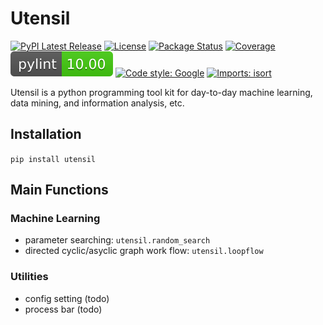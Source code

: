 # Utensil

[![PyPI Latest Release](https://img.shields.io/pypi/v/utensil.svg)](https://pypi.org/project/utensil/)
[![License](https://img.shields.io/pypi/l/utensil.svg)](https://github.com/HYChou0515/utensil/blob/develop/LISCENCE)
[![Package Status](https://img.shields.io/pypi/status/utensil.svg)](https://pypi.org/project/utensil/)
[![Coverage](https://codecov.io/gh/HYChou0515/utensil/branch/develop/graph/badge.svg)](https://codecov.io/gh/HYChou0515/utensil)
[![Pylint](./badges/pylint.svg)](https://github.com/HYChou0515/utensil/)
[![Code style: Google](https://img.shields.io/badge/code--style-yapf-blue)](https://github.com/google/yapf)
[![Imports: isort](https://img.shields.io/badge/%20imports-isort-%231674b1?style=flat&labelColor=ef8336)](https://pycqa.github.io/isort/)


Utensil is a python programming tool kit for day-to-day
machine learning, data mining, and information analysis, etc.

## Installation

``pip install utensil``

## Main Functions

### Machine Learning
* parameter searching: ``utensil.random_search``
* directed cyclic/asyclic graph work flow: ``utensil.loopflow``

### Utilities
* config setting (todo)
* process bar (todo)
